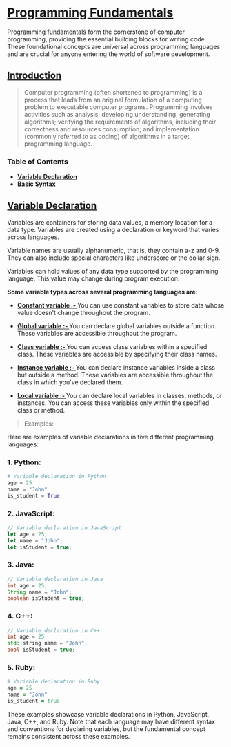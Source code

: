 # [ Programming Fundamentals ]()

Programming fundamentals form the cornerstone of computer programming, providing the essential building blocks for writing code. These foundational concepts are universal across programming languages and are crucial for anyone entering the world of software development.

## [Introduction](#Introduction)

> Computer programming (often shortened to programming) is a process that leads from an original formulation of a computing problem to executable computer programs. Programming involves activities such as analysis; developing understanding; generating algorithms; verifying the requirements of algorithms, including their correctness and resources consumption; and implementation (commonly referred to as coding) of algorithms in a target programming language.

### Table of Contents

-  **[Variable Declaration]()**
-  **[Basic Syntax]()**

## [Variable Declaration](#variable-declaration)

Variables are containers for storing data values, a memory location for a data type. Variables are created using a declaration or keyword that varies across languages.

Variable names are usually alphanumeric, that is, they contain a-z and 0-9. They can also include special characters like underscore or the dollar sign.

Variables can hold values of any data type supported by the programming language. This value may change during program execution.

**Some variable types across several programming languages are:**

-  **[Constant variable :- ](#constant-variable)** You can use constant variables to store data whose value doesn't change throughout the program.

-  **[ Global variable :- ](#global-variable)** You can declare global variables outside a function. These variables are accessible throughout the program.
-  **[Class variable :- ](#class-variable)** You can access class variables within a specified class. These variables are accessible by specifying their class names.
-  **[Instance variable :- ](#instance-variable)** You can declare instance variables inside a class but outside a method. These variables are accessible throughout the class in which you've declared them.
-  **[Local variable :- ](#locla-variable)** You can declare local variables in classes, methods, or instances. You can access these variables only within the specified class or method.

> Examples:

Here are examples of variable declarations in five different programming languages:

### 1. **Python:**

```python
# Variable declaration in Python
age = 25
name = "John"
is_student = True
```

### 2. **JavaScript:**

```javascript
// Variable declaration in JavaScript
let age = 25;
let name = "John";
let isStudent = true;
```

### 3. **Java:**

```java
// Variable declaration in Java
int age = 25;
String name = "John";
boolean isStudent = true;
```

### 4. **C++:**

```cpp
// Variable declaration in C++
int age = 25;
std::string name = "John";
bool isStudent = true;
```

### 5. **Ruby:**

```ruby
# Variable declaration in Ruby
age = 25
name = "John"
is_student = true
```

These examples showcase variable declarations in Python, JavaScript, Java, C++, and Ruby. Note that each language may have different syntax and conventions for declaring variables, but the fundamental concept remains consistent across these examples.

<!-- Variable declaration
Basic syntax
Data type and structures
Flow control structures (Conditionals and loops)
Functional programming
Object-oriented programming
Debugging
IDEs and coding environments -->
